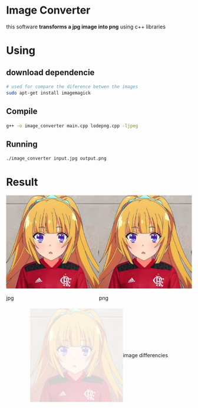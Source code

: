 # Image Converter

this software **transforms a jpg image into png** using c++ libraries

# Using

## download dependencie

```bash
# used for compare the diference betwen the images
sudo apt-get install imagemagick
```

## Compile
```bash
g++ -o image_converter main.cpp lodepng.cpp -ljpeg
```
## Running
```bash
./image_converter input.jpg output.png
```

# Result
<link rel="stylesheet" type="text/css" href="styles.css">
<div style="display: flex; justify-content: space-between;">
    <div class="image-container">
        <img src="assets/input.jpg" alt="input.jpg" style="width: 40vw;"/>
        <p class="caption">jpg</p>
    </div>
    <div class="image-container">
        <img src="assets/output.png" alt="output.jpg" style="width: 40vw;"/>
        <p class="caption">png</p>
    </div>
</div>
<div class="image-container" style="display: flex; justify-content: center; align-items: center; margin-top: 6px;">
    <img src="assets/difference.png" alt="output.jpg" style="width: 50%; height: 50%;"/>
    <p class="minor_caption">image differencies</p>
</div>